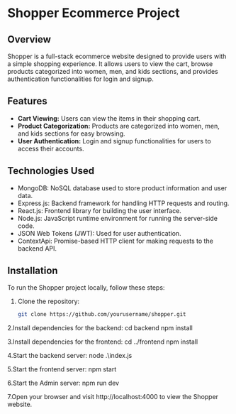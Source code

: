 # Shopper Ecommerce Project

## Overview

Shopper is a full-stack ecommerce website designed to provide users with a simple shopping experience. It allows users to view the cart, browse products categorized into women, men, and kids sections, and provides authentication functionalities for login and signup.

## Features

- **Cart Viewing:** Users can view the items in their shopping cart.
- **Product Categorization:** Products are categorized into women, men, and kids sections for easy browsing.
- **User Authentication:** Login and signup functionalities for users to access their accounts.

## Technologies Used

- MongoDB: NoSQL database used to store product information and user data.
- Express.js: Backend framework for handling HTTP requests and routing.
- React.js: Frontend library for building the user interface.
- Node.js: JavaScript runtime environment for running the server-side code.
- JSON Web Tokens (JWT): Used for user authentication.
- ContextApi: Promise-based HTTP client for making requests to the backend API.

## Installation

To run the Shopper project locally, follow these steps:

1. Clone the repository:

   ```bash
   git clone https://github.com/yourusername/shopper.git

2.Install dependencies for the backend:
cd backend
npm install

3.Install dependencies for the frontend:
cd ../frontend
npm install

4.Start the backend server:
node .\index.js

5.Start the frontend server:
npm start

6.Start the Admin server:
npm run dev

7.Open your browser and visit http://localhost:4000 to view the Shopper website.
